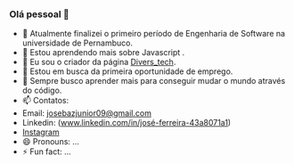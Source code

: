 ### Olá pessoal 👋

- 🔭 Atualmente finalizei o primeiro período de Engenharia de Software na universidade de Pernambuco.
- 🌱 Estou aprendendo mais sobre Javascript .
- 👯 Eu sou o criador da página [Divers_tech](https://www.instagram.com/divers_tech/).
- 🤔 Estou em busca da primeira oportunidade de emprego.
- 💬 Sempre busco aprender mais para conseguir mudar o mundo através do código.
- 📫 Contatos:
- Email: josebazjunior09@gmail.com
- Linkedin: (www.linkedin.com/in/josé-ferreira-43a8071a1)
- [Instagram](https://www.instagram.com/divers_tech/)
- 😄 Pronouns: ...
- ⚡ Fun fact: ...
